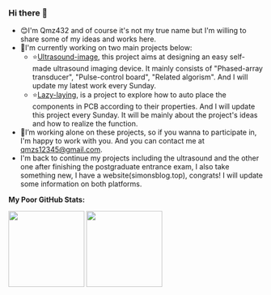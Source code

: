 ### Hi there 👋
- 😊I'm Qmz432 and of course it's not my true name but I'm willing to share some of my ideas and works here.
- 🔭I'm currently working on two main projects below:
   - ⭐[Ultrasound-image](https://github.com/Qmz432/Ultrasound-imaging-device), this project aims at designing an easy self-made ultrasound imaging device. It mainly consists of "Phased-array transducer", "Pulse-control board", "Related algorism". And I will update my latest work every Sunday.
   - ⭐[Lazy-laying](https://github.com/Qmz432/Lazy-laying), is a project to explore how to auto place the components in PCB according to their properties. And I will update this project every Sunday. It will be mainly about the project's ideas and how to realize the function.
- 📧I’m working alone on these projects, so if you wanna to participate in, I'm happy to work with you. And you can contact me at qmzs12345@gmail.com.
- I'm back to continue my projects including the ultrasound and the other one after finishing the postgraduate entrance exam, I also take something new, I have a website(simonsblog.top), congrats! I will update some information on both platforms.


**My Poor GitHub Stats:**

<p>
  <img height="150em" src="https://github-readme-stats.vercel.app/api?username=Qmz432&show_icons=true&hide_border=true&&count_private=true&include_all_commits=true" />
  <img height="150em" src="https://github-readme-stats.vercel.app/api/top-langs/?username=Qmz432&exclude_repo=van_design&show_icons=true&hide_border=true&layout=compact&langs_count=8"/>
</p>
 
